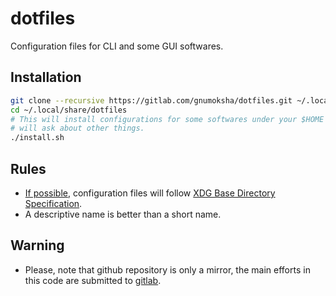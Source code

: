 # dotfiles
Configuration files for CLI and some GUI softwares.

## Installation
```bash
git clone --recursive https://gitlab.com/gnumoksha/dotfiles.git ~/.local/share/dotfiles
cd ~/.local/share/dotfiles
# This will install configurations for some softwares under your $HOME and
# will ask about other things.
./install.sh
```

## Rules
* [If possible](https://wiki.archlinux.org/index.php/XDG_Base_Directory#Support), configuration files will follow [XDG Base Directory Specification](https://specifications.freedesktop.org/basedir-spec/basedir-spec-latest.html).
* A descriptive name is better than a short name.

## Warning
* Please, note that github repository is only a mirror, the main efforts in this code are submitted to [gitlab](https://gitlab.com/gnumoksha/dotfiles).

